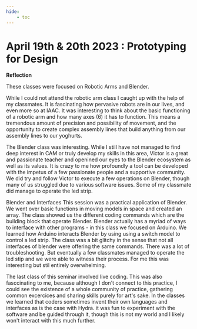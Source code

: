 ```yaml
---
hide:
    - toc
---
```


# April 19th & 20th 2023 : Prototyping for Design 

**Reflection**

These classes were focused on Robotic Arms and Blender. 

While I could not attend the robotic arm class I caught up with the help of my classmates. 
It is fascinating how pervasive robots are in our lives, and even more so at IAAC. It was interesting to think about the basic functioning of a robotic arm and how many axes (6) it has to function. This means a tremendous amount of precision and possibility of movement, and the opportunity to create complex assembly lines that build anything from our assembly lines to our yoghurts. 



The Blender class was interesting. While I still have not managed to find deep interest in CAM or truly develop my skills in this area, Victor is a great and passionate teacher and openined our eyes to the Blender ecosystem as well as its values. It is crazy to me how profoundly a tool can be developed with the impetus of a few passionate people and a supportive community. 
We did try and follow Victor to execute a few operations on Blender, though many of us struggled due to various software issues. Some of my classmate did manage to operate the led strip. 


Blender and  Interfaces
This session was a practical application of  Blender. We went over basic functions in moving models in space and created an array. The class showed us the different coding commands which are the building block that operate Blender. Blender actually has a myriad of ways to interface with other programs - in this class we focused on Arduino.  We learned how Arduino interacts Blender by using using a switch model to control a led strip. 
 The class was a bit glitchy in the sense that not all interfaces of blender were offering the same commands. There was a lot of troubleshooting. But eventually a few classmates managed to operate the led stip and we were able to witness their process. For me this was interesting but stil entirely overwhelming. 



The last class of this seminar involved live coding. This was also fasccinating to me, because although I don't connect to this practice, I could see the existence of a whole community of practice, gathering common excercices and sharing skills purely for art's sake. In the classes we learned that coders sometimes invent their own languages and interfaces as is the case with Hydra. it was fun to experiment with the software and be guided through it, though this is not my world and I likely won't interact with this much further. 




